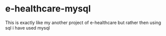 # e-healthcare-mysql
This is exactly like my another project of e-healthcare but rather then using sql i have used mysql
